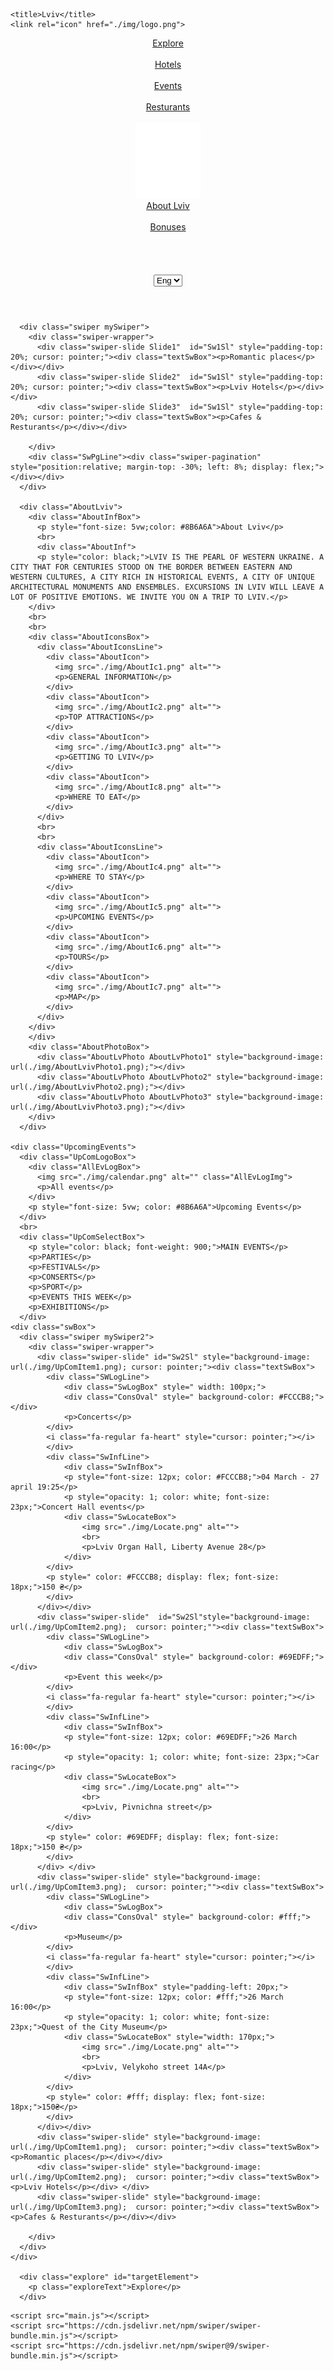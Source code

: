 <!DOCTYPE html>
<html lang="en">
<head>
    <meta charset="UTF-8">
    <meta name="viewport" content="width=device-width, initial-scale=1.0">
    <link rel="stylesheet" href="style.css">
    <script src="https://kit.fontawesome.com/6d3dedaef2.js" crossorigin="anonymous"></script>
    <link
  rel="stylesheet"
  href="https://cdn.jsdelivr.net/npm/swiper@11/swiper-bundle.min.css"
/>

<script src="https://cdn.jsdelivr.net/npm/swiper@11/swiper-bundle.min.js"></script>
    <title>Lviv</title>
    <link rel="icon" href="./img/logo.png">
</head>
<body>
    <div class="wrap">
    <header>
        <div class="itemsBox">
            <div class="furstItBox">
            <div class="headerItem">
              <div onclick="scrollToElement()"><a href="#" id="headItTex1">Explore</a></div>  
                <br>
                <div class="hedItLine" id="hedItLine1"></div>
            </div>
            <div class="headerItem">
                <div><a href="#" id="headItTex2">Hotels</a></div>
                <br>
                <div class="hedItLine" id="hedItLine2"></div>
            </div>
            <div class="headerItem">
                <div><a href="#" id="headItTex3">Events</a></div>
                <br>
                <div class="hedItLine" id="hedItLine3"></div>
            </div>
            <div class="headerItem">
             <div> <a href="#" id="headItTex4">Resturants</a></div> 
                <br>
                <div class="hedItLine" id="hedItLine4"></div>
            </div>
            </div>
            <a href="index.html"><img src="./img/logo.png" class="Logo" alt=""></a>
            <div class="secondItBox">
            <div class="headerItem">
              <div><a href="#" id="headItTex5">About Lviv</a></div>  
                <br>
                <div class="hedItLine" id="hedItLine5"></div>
            </div>
            <div class="headerItem">
               <div><a href="#" id="headItTex6">Bonuses</a></div> 
                <br>
                <div class="hedItLine" id="hedItLine6"></div>
            </div>
            <br>
            <i class="fa-regular fa-heart headHeart"></i>
            <br>
            <i class="fa-solid fa-magnifying-glass headGlass"></i>
            <br>
            <select name="number">
                <option>Eng</option>
                <option>Ukr</option>
                </select>
        </div>
        </div>
    </header>

   
      <div class="swiper mySwiper">
        <div class="swiper-wrapper">
          <div class="swiper-slide Slide1"  id="Sw1Sl" style="padding-top: 20%; cursor: pointer;"><div class="textSwBox"><p>Romantic places</p></div></div>
          <div class="swiper-slide Slide2"  id="Sw1Sl" style="padding-top: 20%; cursor: pointer;"><div class="textSwBox"><p>Lviv Hotels</p></div> </div>
          <div class="swiper-slide Slide3"  id="Sw1Sl" style="padding-top: 20%; cursor: pointer;"><div class="textSwBox"><p>Cafes & Resturants</p></div></div>
         
        </div>
        <div class="SwPgLine"><div class="swiper-pagination" style="position:relative; margin-top: -30%; left: 8%; display: flex;"></div></div>
      </div>

      <div class="AboutLviv">
        <div class="AboutInfBox">
          <p style="font-size: 5vw;color: #8B6A6A">About Lviv</p>
          <br>
          <div class="AboutInf">
          <p style="color: black;">LVIV IS THE PEARL OF WESTERN UKRAINE. A CITY THAT FOR CENTURIES STOOD ON THE BORDER BETWEEN EASTERN AND WESTERN CULTURES, A CITY RICH IN HISTORICAL EVENTS, A CITY OF UNIQUE ARCHITECTURAL MONUMENTS AND ENSEMBLES. EXCURSIONS IN LVIV WILL LEAVE A LOT OF POSITIVE EMOTIONS. WE INVITE YOU ON A TRIP TO LVIV.</p>
        </div>
        <br>
        <br>
        <div class="AboutIconsBox">
          <div class="AboutIconsLine">
            <div class="AboutIcon">
              <img src="./img/AboutIc1.png" alt="">
              <p>GENERAL INFORMATION</p>
            </div>
            <div class="AboutIcon">
              <img src="./img/AboutIc2.png" alt="">
              <p>TOP ATTRACTIONS</p>
            </div>
            <div class="AboutIcon">
              <img src="./img/AboutIc3.png" alt="">
              <p>GETTING TO LVIV</p>
            </div>
            <div class="AboutIcon">
              <img src="./img/AboutIc8.png" alt="">
              <p>WHERE TO EAT</p>
            </div>
          </div>
          <br>
          <br>
          <div class="AboutIconsLine">
            <div class="AboutIcon">
              <img src="./img/AboutIc4.png" alt="">
              <p>WHERE TO STAY</p>
            </div>
            <div class="AboutIcon">
              <img src="./img/AboutIc5.png" alt="">
              <p>UPCOMING EVENTS</p>
            </div>
            <div class="AboutIcon">
              <img src="./img/AboutIc6.png" alt="">
              <p>TOURS</p>
            </div>
            <div class="AboutIcon">
              <img src="./img/AboutIc7.png" alt="">
              <p>MAP</p>
            </div>
          </div>
        </div>
        </div>
        <div class="AboutPhotoBox">
          <div class="AboutLvPhoto AboutLvPhoto1" style="background-image: url(./img/AboutLvivPhoto1.png);"></div>
          <div class="AboutLvPhoto AboutLvPhoto2" style="background-image: url(./img/AboutLvivPhoto2.png);"></div>
          <div class="AboutLvPhoto AboutLvPhoto3" style="background-image: url(./img/AboutLvivPhoto3.png);"></div>
        </div>
      </div>

    <div class="UpcomingEvents">
      <div class="UpComLogoBox">
        <div class="AllEvLogBox">
          <img src="./img/calendar.png" alt="" class="AllEvLogImg">
          <p>All events</p>
        </div>
        <p style="font-size: 5vw; color: #8B6A6A">Upcoming Events</p>
      </div>
      <br>
      <div class="UpComSelectBox">
        <p style="color: black; font-weight: 900;">MAIN EVENTS</p>
        <p>PARTIES</p>
        <p>FESTIVALS</p>
        <p>CONSERTS</p>
        <p>SPORT</p>
        <p>EVENTS THIS WEEK</p>
        <p>EXHIBITIONS</p>
      </div>
    <div class="swBox">
      <div class="swiper mySwiper2">
        <div class="swiper-wrapper">
          <div class="swiper-slide" id="Sw2Sl" style="background-image: url(./img/UpComItem1.png); cursor: pointer;"><div class="textSwBox">
            <div class="SWLogLine">
                <div class="SwLogBox" style=" width: 100px;">
                <div class="ConsOval" style=" background-color: #FCCCB8;"></div>
                <p>Concerts</p>
            </div>
            <i class="fa-regular fa-heart" style="cursor: pointer;"></i>
            </div>
            <div class="SwInfLine">
                <div class="SwInfBox">
                <p style="font-size: 12px; color: #FCCCB8;">04 March - 27 april 19:25</p>
                <p style="opacity: 1; color: white; font-size: 23px;">Concert Hall events</p>
                <div class="SwLocateBox">
                    <img src="./img/Locate.png" alt="">
                    <br>
                    <p>Lviv Organ Hall, Liberty Avenue 28</p>
                </div>
            </div>
            <p style=" color: #FCCCB8; display: flex; font-size: 18px;">150 ₴</p>
            </div>
          </div></div>
          <div class="swiper-slide"  id="Sw2Sl"style="background-image: url(./img/UpComItem2.png);  cursor: pointer;""><div class="textSwBox">
            <div class="SWLogLine">
                <div class="SwLogBox">
                <div class="ConsOval" style=" background-color: #69EDFF;"></div>
                <p>Event this week</p>
            </div>
            <i class="fa-regular fa-heart" style="cursor: pointer;"></i>
            </div>
            <div class="SwInfLine">
                <div class="SwInfBox">
                <p style="font-size: 12px; color: #69EDFF;">26 March 16:00</p>
                <p style="opacity: 1; color: white; font-size: 23px;">Car racing</p>
                <div class="SwLocateBox">
                    <img src="./img/Locate.png" alt="">
                    <br>
                    <p>Lviv, Pivnichna street</p>
                </div>
            </div>
            <p style=" color: #69EDFF; display: flex; font-size: 18px;">150 ₴</p>
            </div>
          </div> </div>
          <div class="swiper-slide" style="background-image: url(./img/UpComItem3.png);  cursor: pointer;""><div class="textSwBox">
            <div class="SWLogLine">
                <div class="SwLogBox">
                <div class="ConsOval" style=" background-color: #fff;"></div>
                <p>Museum</p>
            </div>
            <i class="fa-regular fa-heart" style="cursor: pointer;"></i>
            </div>
            <div class="SwInfLine">
                <div class="SwInfBox" style="padding-left: 20px;">
                <p style="font-size: 12px; color: #fff;">26 March 16:00</p>
                <p style="opacity: 1; color: white; font-size: 23px;">Quest of the City Museum</p>
                <div class="SwLocateBox" style="width: 170px;">
                    <img src="./img/Locate.png" alt="">
                    <br>
                    <p>Lviv, Velykoho street 14A</p>
                </div>
            </div>
            <p style=" color: #fff; display: flex; font-size: 18px;">150₴</p>
            </div>
          </div></div>
          <div class="swiper-slide" style="background-image: url(./img/UpComItem1.png);  cursor: pointer;"><div class="textSwBox"><p>Romantic places</p></div></div>
          <div class="swiper-slide" style="background-image: url(./img/UpComItem2.png);  cursor: pointer;"><div class="textSwBox"><p>Lviv Hotels</p></div> </div>
          <div class="swiper-slide" style="background-image: url(./img/UpComItem3.png);  cursor: pointer;"><div class="textSwBox"><p>Cafes & Resturants</p></div></div>
         
        </div>
      </div>
    </div>

      <div class="explore" id="targetElement">
        <p class="exploreText">Explore</p>
      </div>
</div>


    <script src="main.js"></script>
    <script src="https://cdn.jsdelivr.net/npm/swiper/swiper-bundle.min.js"></script>
    <script src="https://cdn.jsdelivr.net/npm/swiper@9/swiper-bundle.min.js"></script>
</body>
</html>
